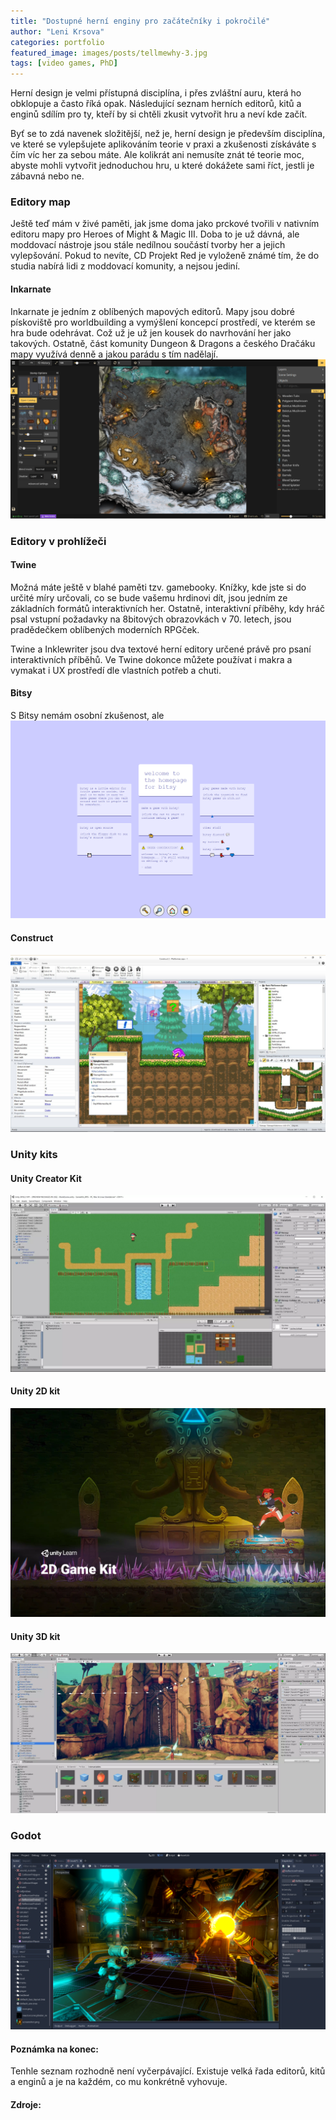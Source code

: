 ```yaml
---
title: "Dostupné herní enginy pro začátečníky i pokročilé"
author: "Leni Krsova"
categories: portfolio
featured_image: images/posts/tellmewhy-3.jpg
tags: [video games, PhD]
---
```


Herní design je velmi přístupná disciplína, i přes zvláštní auru, která ho obklopuje a často říká opak. Následující seznam herních editorů, kitů a enginů sdílím pro ty, kteří by si chtěli zkusit vytvořit hru a neví kde začít.

Byť se to zdá navenek složitější, než je, herní design je především disciplína, ve které se vylepšujete aplikováním teorie v praxi a zkušenosti získáváte s čím víc her za sebou máte. Ale kolikrát ani nemusíte znát té teorie moc, abyste mohli vytvořit jednoduchou hru, u které dokážete sami říct, jestli je zábavná nebo ne. 

### Editory map
Ještě teď mám v živé paměti, jak jsme doma jako prckové tvořili v nativním editoru mapy pro Heroes of Might & Magic III. Doba to je už dávná, ale moddovací nástroje jsou stále nedílnou součástí tvorby her a jejich vylepšování. Pokud to nevíte, CD Projekt Red je vyloženě známé tím, že do studia nabírá lidi z moddovací komunity, a nejsou jediní.

#### Inkarnate
Inkarnate je jedním z oblíbených mapových editorů. Mapy jsou dobré pískoviště pro worldbuilding a vymýšlení koncepcí prostředí, ve kterém se hra bude odehrávat. Což už je už jen kousek do navrhování her jako takových. Ostatně, část komunity Dungeon & Dragons a českého Dračáku mapy využívá denně a jakou parádu s tím nadělají.
![](/images/posts/engines/inkarnate.PNG)

### Editory v prohlížeči

#### Twine
Možná máte ještě v blahé paměti tzv. gamebooky. Knížky, kde jste si do určité míry určovali, co se bude vašemu hrdinovi dít, jsou jedním ze základních formátů interaktivních her. Ostatně, interaktivní příběhy, kdy hráč psal vstupní požadavky na 8bitových obrazovkách v 70. letech, jsou pradědečkem oblíbených moderních RPGček.

Twine a Inklewriter jsou dva textové herní editory určené právě pro psaní interaktivních příběhů. Ve Twine dokonce můžete používat i makra a vymakat i UX prostředí dle vlastních potřeb a chuti.

#### Bitsy
S Bitsy nemám osobní zkušenost, ale 
![](/images/posts/engines/bitsy.PNG)

#### Construct
![](/images/posts/engines/construct.jpg)

### Unity kits

#### Unity Creator Kit
![](/images/posts/engines/unity-creator-kit.PNG)

#### Unity 2D kit
![](/images/posts/engines/unity-2dkit.PNG)

#### Unity 3D kit
![](/images/posts/engines/unity-3dkit.PNG)

### Godot
![](/images/posts/engines/godot.PNG)

#### Poznámka na konec:
Tenhle seznam rozhodně není vyčerpávající. Existuje velká řada editorů, kitů a enginů a je na každém, co mu konkrétně vyhovuje.

#### Zdroje:
[^1]: https://gg.deals/dlc/basic-platformer-game-engine-for-construct-2-and-3/
